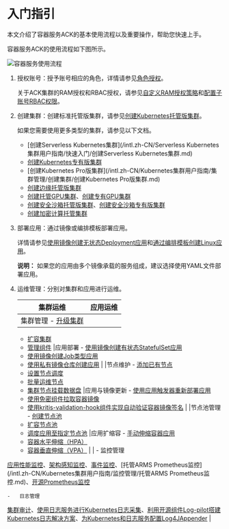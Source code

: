 # 入门指引

本文介绍了容器服务ACK的基本使用流程以及重要操作，帮助您快速上手。

容器服务ACK的使用流程如下图所示。

![容器服务使用流程](https://static-aliyun-doc.oss-cn-hangzhou.aliyuncs.com/assets/img/zh-CN/6266459951/p7176.png)

1.  授权账号：授予账号相应的角色，详情请参见[角色授权](/intl.zh-CN/Kubernetes集群用户指南/授权管理/角色授权.md)。

    关于ACK集群的RAM授权和RBAC授权，请参见[自定义RAM授权策略](/intl.zh-CN/Kubernetes集群用户指南/授权管理/自定义RAM授权策略.md)和[配置子账号RBAC权限](/intl.zh-CN/Kubernetes集群用户指南/授权管理/配置子账号RBAC权限.md)。

2.  创建集群：创建标准托管版集群，请参见[创建Kubernetes托管版集群](/intl.zh-CN/Kubernetes集群用户指南/集群管理/创建集群/创建Kubernetes托管版集群.md)。

    如果您需要使用更多类型的集群，请参见以下文档。

    -   [创建Serverless Kubernetes集群](/intl.zh-CN/Serverless Kubernetes集群用户指南/快速入门/创建Serverless Kubernetes集群.md)
    -   [创建Kubernetes专有版集群](/intl.zh-CN/Kubernetes集群用户指南/集群管理/创建集群/创建Kubernetes专有版集群.md)
    -   [创建Kubernetes Pro版集群](/intl.zh-CN/Kubernetes集群用户指南/集群管理/创建集群/创建Kubernetes Pro版集群.md)
    -   [创建边缘托管版集群](/intl.zh-CN/边缘容器服务ACK@Edge用户指南/边缘托管集群管理/创建边缘托管版集群.md)
    -   [创建托管GPU集群](/intl.zh-CN/Kubernetes集群用户指南/GPU/NPU管理/创建异构计算集群/创建托管GPU集群.md)、[创建专有GPU集群](/intl.zh-CN/Kubernetes集群用户指南/GPU/NPU管理/创建异构计算集群/创建专有GPU集群.md)
    -   [创建安全沙箱托管版集群](/intl.zh-CN/Kubernetes集群用户指南/安全沙箱管理/创建安全沙箱托管版集群.md)、[创建安全沙箱专有版集群](/intl.zh-CN/Kubernetes集群用户指南/安全沙箱管理/创建安全沙箱专有版集群.md)
    -   [创建加密计算托管集群](/intl.zh-CN/Kubernetes集群用户指南/ACK-TEE机密计算/创建加密计算托管集群.md)
3.  部署应用：通过镜像或编排模板部署应用。

    详情请参见[使用镜像创建无状态Deployment应用](/intl.zh-CN/Kubernetes集群用户指南/应用管理/使用镜像创建无状态Deployment应用.md)和[通过编排模板创建Linux应用](/intl.zh-CN/Kubernetes集群用户指南/应用管理/通过编排模板创建Linux应用.md)。

    **说明：** 如果您的应用由多个镜像承载的服务组成，建议选择使用YAML文件部署应用。

4.  运维管理：分别对集群和应用进行运维。

    |集群运维|应用运维|
    |----|----|
    |集群管理    -   [升级集群](/intl.zh-CN/Kubernetes集群用户指南/集群管理/升级集群/升级集群.md)
    -   [扩容集群](/intl.zh-CN/Kubernetes集群用户指南/集群管理/扩容集群.md)
    -   [管理组件](/intl.zh-CN/Kubernetes集群用户指南/集群管理/升级集群/管理组件.md)
|应用部署    -   [使用镜像创建有状态StatefulSet应用](/intl.zh-CN/Kubernetes集群用户指南/应用管理/使用镜像创建有状态StatefulSet应用.md)
    -   [使用镜像创建Job类型应用](/intl.zh-CN/Kubernetes集群用户指南/应用管理/使用镜像创建Job类型应用.md)
    -   [使用私有镜像仓库创建应用](/intl.zh-CN/快速入门/高阶入门/使用私有镜像仓库创建应用.md) |
    |节点维护    -   [添加已有节点](/intl.zh-CN/Kubernetes集群用户指南/节点管理/添加已有节点.md)
    -   [设置节点调度](/intl.zh-CN/Kubernetes集群用户指南/节点管理/设置节点调度.md)
    -   [批量运维节点](/intl.zh-CN/Kubernetes集群用户指南/节点管理/批量运维节点.md)
    -   [集群节点挂载数据盘](/intl.zh-CN/Kubernetes集群用户指南/节点管理/集群节点挂载数据盘.md)
|应用与镜像更新    -   [使用应用触发器重新部署应用](/intl.zh-CN/Kubernetes集群用户指南/应用管理/使用应用触发器重新部署应用.md)
    -   [使用免密组件拉取容器镜像](/intl.zh-CN/Kubernetes集群用户指南/应用管理/使用免密组件拉取容器镜像.md)
    -   [使用kritis-validation-hook组件实现自动验证容器镜像签名](/intl.zh-CN/Kubernetes集群用户指南/应用管理/使用kritis-validation-hook组件实现自动验证容器镜像签名.md) |
    |节点池管理    -   [创建节点池](/intl.zh-CN/Kubernetes集群用户指南/节点管理/节点池管理/创建节点池.md)
    -   [扩容节点池](/intl.zh-CN/Kubernetes集群用户指南/节点管理/节点池管理/扩容节点池.md)
    -   [调度应用至指定节点池](/intl.zh-CN/Kubernetes集群用户指南/节点管理/节点池管理/调度应用至指定节点池.md)
|应用扩缩容    -   [手动伸缩容器应用](/intl.zh-CN/Kubernetes集群用户指南/应用管理/手动伸缩容器应用.md)
    -   [容器水平伸缩（HPA）](/intl.zh-CN/Kubernetes集群用户指南/弹性伸缩/容器水平伸缩（HPA）.md)
    -   [容器垂直伸缩（VPA）](/intl.zh-CN/Kubernetes集群用户指南/弹性伸缩/容器垂直伸缩（VPA）.md) |
    |    -   监控管理

[应用性能监控](/intl.zh-CN/Kubernetes集群用户指南/监控管理/应用性能监控.md)、[架构感知监控]()、[事件监控](/intl.zh-CN/Kubernetes集群用户指南/监控管理/事件监控.md)、[托管ARMS Prometheus监控](/intl.zh-CN/Kubernetes集群用户指南/监控管理/托管ARMS Prometheus监控.md)、[开源Prometheus监控](/intl.zh-CN/Kubernetes集群用户指南/监控管理/开源Prometheus监控.md)

    -   日志管理

[集群审计](/intl.zh-CN/Kubernetes集群用户指南/安全管理/安全中心/Kube-apiserver审计日志.md)、[使用日志服务进行Kubernetes日志采集](/intl.zh-CN/Kubernetes集群用户指南/日志管理/使用日志服务进行Kubernetes日志采集.md)、[利用开源组件Log-pilot搭建Kubernetes日志解决方案](/intl.zh-CN/Kubernetes集群用户指南/日志管理/利用开源组件Log-pilot搭建Kubernetes日志解决方案.md)、[为Kubernetes和日志服务配置Log4JAppender](/intl.zh-CN/Kubernetes集群用户指南/日志管理/为Kubernetes和日志服务配置Log4JAppender.md) |


